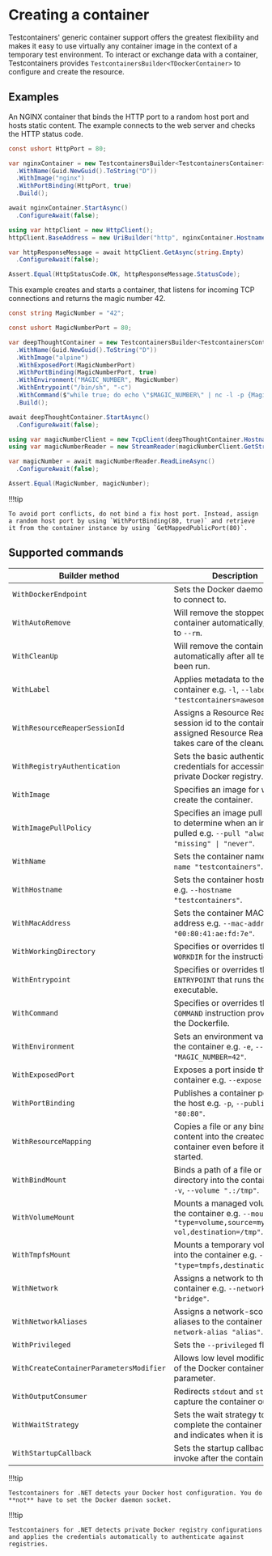 # Creating a container

Testcontainers' generic container support offers the greatest flexibility and makes it easy to use virtually any container image in the context of a temporary test environment. To interact or exchange data with a container, Testcontainers provides  `TestcontainersBuilder<TDockerContainer>` to configure and create the resource.

## Examples

An NGINX container that binds the HTTP port to a random host port and hosts static content. The example connects to the web server and checks the HTTP status code.

```csharp
const ushort HttpPort = 80;

var nginxContainer = new TestcontainersBuilder<TestcontainersContainer>()
  .WithName(Guid.NewGuid().ToString("D"))
  .WithImage("nginx")
  .WithPortBinding(HttpPort, true)
  .Build();

await nginxContainer.StartAsync()
  .ConfigureAwait(false);

using var httpClient = new HttpClient();
httpClient.BaseAddress = new UriBuilder("http", nginxContainer.Hostname, nginxContainer.GetMappedPublicPort(HttpPort)).Uri;

var httpResponseMessage = await httpClient.GetAsync(string.Empty)
  .ConfigureAwait(false);

Assert.Equal(HttpStatusCode.OK, httpResponseMessage.StatusCode);
```

This example creates and starts a container, that listens for incoming TCP connections and returns the magic number 42.

```csharp
const string MagicNumber = "42";

const ushort MagicNumberPort = 80;

var deepThoughtContainer = new TestcontainersBuilder<TestcontainersContainer>()
  .WithName(Guid.NewGuid().ToString("D"))
  .WithImage("alpine")
  .WithExposedPort(MagicNumberPort)
  .WithPortBinding(MagicNumberPort, true)
  .WithEnvironment("MAGIC_NUMBER", MagicNumber)
  .WithEntrypoint("/bin/sh", "-c")
  .WithCommand($"while true; do echo \"$MAGIC_NUMBER\" | nc -l -p {MagicNumberPort}; done")
  .Build();

await deepThoughtContainer.StartAsync()
  .ConfigureAwait(false);

using var magicNumberClient = new TcpClient(deepThoughtContainer.Hostname, deepThoughtContainer.GetMappedPublicPort(MagicNumberPort));
using var magicNumberReader = new StreamReader(magicNumberClient.GetStream());

var magicNumber = await magicNumberReader.ReadLineAsync()
  .ConfigureAwait(false);

Assert.Equal(MagicNumber, magicNumber);
```

!!!tip

    To avoid port conflicts, do not bind a fix host port. Instead, assign a random host port by using `WithPortBinding(80, true)` and retrieve it from the container instance by using `GetMappedPublicPort(80)`.

## Supported commands

| Builder method                          | Description                                                                                                                            |
|-----------------------------------------|----------------------------------------------------------------------------------------------------------------------------------------|
| `WithDockerEndpoint`                    | Sets the Docker daemon socket to connect to.                                                                                           |
| `WithAutoRemove`                        | Will remove the stopped container automatically, similar to `--rm`.                                                                    |
| `WithCleanUp`                           | Will remove the container automatically after all tests have been run.                                                                 |
| `WithLabel`                             | Applies metadata to the container e.g. `-l`, `--label "testcontainers=awesome"`.                                                       |
| `WithResourceReaperSessionId`           | Assigns a Resource Reaper session id to the container. The assigned Resource Reaper takes care of the cleanup.                         |
| `WithRegistryAuthentication`            | Sets the basic authentication credentials for accessing a private Docker registry.                                                     |
| `WithImage`                             | Specifies an image for which to create the container.                                                                                  |
| `WithImagePullPolicy`                   | Specifies an image pull policy to determine when an image is pulled e.g. <code>--pull "always" &vert; "missing" &vert; "never"</code>. |
| `WithName`                              | Sets the container name e.g. `--name "testcontainers"`.                                                                                |
| `WithHostname`                          | Sets the container hostname e.g. `--hostname "testcontainers"`.                                                                        |
| `WithMacAddress`                        | Sets the container MAC address e.g. `--mac-address "00:80:41:ae:fd:7e"`.                                                               |
| `WithWorkingDirectory`                  | Specifies or overrides the `WORKDIR` for the instruction sets.                                                                         |
| `WithEntrypoint`                        | Specifies or overrides the `ENTRYPOINT` that runs the executable.                                                                      |
| `WithCommand`                           | Specifies or overrides the `COMMAND` instruction provided in the Dockerfile.                                                           |
| `WithEnvironment`                       | Sets an environment variable in the container e.g. `-e`, `--env "MAGIC_NUMBER=42"`.                                                    |
| `WithExposedPort`                       | Exposes a port inside the container e.g. `--expose "80"`.                                                                              |
| `WithPortBinding`                       | Publishes a container port to the host e.g. `-p`, `--publish "80:80"`.                                                                 |
| `WithResourceMapping`                   | Copies a file or any binary content into the created container even before it is started.                                              |
| `WithBindMount`                         | Binds a path of a file or directory into the container e.g. `-v`, `--volume ".:/tmp"`.                                                 |
| `WithVolumeMount`                       | Mounts a managed volume into the container e.g. `--mount "type=volume,source=my-vol,destination=/tmp"`.                                |
| `WithTmpfsMount`                        | Mounts a temporary volume into the container e.g. `--mount "type=tmpfs,destination=/tmp"`.                                             |
| `WithNetwork`                           | Assigns a network to the container e.g. `--network "bridge"`.                                                                          |
| `WithNetworkAliases`                    | Assigns a network-scoped aliases to the container e.g. `--network-alias "alias"`.                                                      |
| `WithPrivileged`                        | Sets the `--privileged` flag.                                                                                                          |
| `WithCreateContainerParametersModifier` | Allows low level modifications of the Docker container create parameter.                                                               |
| `WithOutputConsumer`                    | Redirects `stdout` and `stderr` to capture the container output.                                                                       |
| `WithWaitStrategy`                      | Sets the wait strategy to complete the container start and indicates when it is ready.                                                 |
| `WithStartupCallback`                   | Sets the startup callback to invoke after the container start.                                                                         |

!!!tip

    Testcontainers for .NET detects your Docker host configuration. You do **not** have to set the Docker daemon socket.

!!!tip

    Testcontainers for .NET detects private Docker registry configurations and applies the credentials automatically to authenticate against registries.
